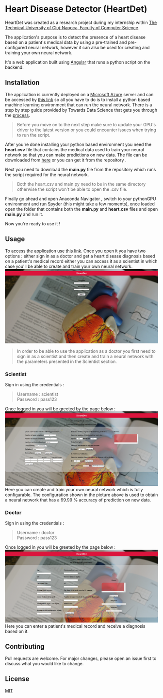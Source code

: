 # Heart Disease Detector (HeartDet)

HeartDet was created as a research project during my internship within [The Technical University of Cluj-Napoca, Faculty of Computer Science](https://www.utcluj.ro/en/). 

The application's purpose is to detect the presence of a heart disease based on a patient's medical data by using a pre-trained and pre-configured neural network, however it can also be used for creating and training your own neural network.

It's a web application built using [Angular](https://angular.io/) that runs a python script on the backend. 

## Installation

The application is currently deployed on a [Microsoft Azure](https://azure.microsoft.com/en-us/) server and can be accessed by [this link](https://heart-disease-detector.azurewebsites.net/) so all you have to do is to install a python based machine learning environment that can run the neural network.
There is a step by step guide provided by Towards Data Science that gets you through the [process](https://towardsdatascience.com/installing-keras-tensorflow-using-anaconda-for-machine-learning-44ab28ff39cb).

>Before you move on to the next step make sure to update your GPU's driver to the latest version or you could encounter issues when trying to run the script.

After you're done installing your python based environment you need the **heart.csv** file that contains the medical data used to train your neural network so that you can make predictions on new data. The file can be downloaded from [here](https://www.kaggle.com/johnsmith88/heart-disease-dataset?select=heart.csv) or you can get it from the repository .


Next you need to download the **main.py** file from the repository which runs the script required for the neural network.

>Both the heart.csv and main.py  need to be in the same directory otherwise the script won't be able to open the .csv file.

Finally go ahead and open Anaconda Navigator , switch to your pythonGPU environment and run Spyder (this might take a few moments), once loaded open the folder that contains both the **main.py** and **heart.csv** files and open **main.py** and run it.

Now you're ready to use it !


## Usage
To access the application use [this link](https://heart-disease-detector.azurewebsites.net/).
Once you open it you have two options : either sign in as a doctor and get a heart disease diagnosis based on a patient's medical record either you can access it as a scientist in which case you'll be able to create and train your own neural network.
![alt text](https://github.com/cosmacatalin98/heart-disease-detector/blob/master/log_in_page.png)

>In order to be able to use the application as a doctor you first need to sign in as a scientist and then create and train a neural network with the parameters presented in the Scientist section.

### Scientist

Sign in using the credentials :
>Username : scientist  
Password : pass123

Once logged in you will be greeted by the page below :
![alt text](https://github.com/cosmacatalin98/heart-disease-detector/blob/master/scientist_page.png)
Here you can create and train your own neural network which is fully configurable. The configuration shown in the picture above is used to obtain a neural network that has a 99.99 % accuracy of prediction on new data.

### Doctor

Sign in using the credentials :
>Username : doctor  
Password : pass123

Once logged in you will be greeted by the page below :
![alt text](https://github.com/cosmacatalin98/heart-disease-detector/blob/master/doctor_page.png)
Here you can enter a patient's medical record and receive a diagnosis based on it.

## Contributing
Pull requests are welcome. For major changes, please open an issue first to discuss what you would like to change.
## License
[MIT](https://choosealicense.com/licenses/mit/)

